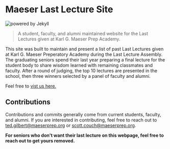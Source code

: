 # Maeser Last Lecture Site
![powered by Jekyll](https://img.shields.io/badge/powered_by-Jekyll-yellow.svg)

> A student, faculty, and alumni maintained website for the Last Lectures given at Karl G. Maeser Prep Academy.

This site was built to maintain and present a list of past Last Lectures given at Karl G. Maeser Preperatory Academy during the Last Lecture Assembly. The graduating seniors spend their last year preparing a final lecture for the student body to share wisdom learned with remaining classmates and faculty. After a round of judging, the top 10 lectures are presented in the school, then three winners selected by a panel of faculty and alumni.

Feel free to [vist us here.](maeserlastlectures.com)

## Contributions

Contributions and commits generally come from current students, faculty, and alumni. If you are interested in contributing, feel free to reach out to <ted.gilbert@maeserprep.org> or <scott.couch@maeserprep.org>.

**For seniors who don't want their last lecture on this webpage, feel free to reach out to get yours removed.**
